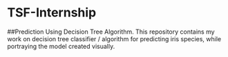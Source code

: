 # TSF-Internship
##Prediction Using Decision Tree Algorithm.
This repository contains my work on decision tree classifier / algorithm for predicting iris species, while portraying the model created visually.
